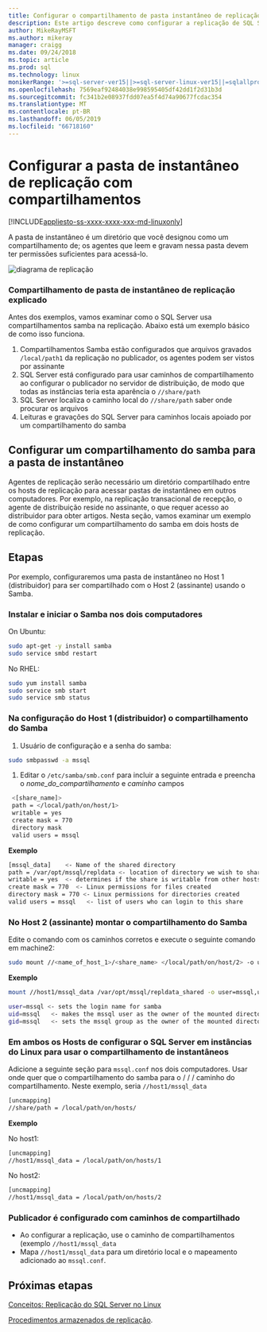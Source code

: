 ```yaml
---
title: Configurar o compartilhamento de pasta instantâneo de replicação do SQL Server no Linux | Microsoft Docs
description: Este artigo descreve como configurar a replicação de SQL Server de compartilhamentos de pasta de instantâneo no Linux.
author: MikeRayMSFT
ms.author: mikeray
manager: craigg
ms.date: 09/24/2018
ms.topic: article
ms.prod: sql
ms.technology: linux
monikerRange: '>=sql-server-ver15||>=sql-server-linux-ver15||=sqlallproducts-allversions'
ms.openlocfilehash: 7569eaf92484038e998595405df42dd1f2d31b3d
ms.sourcegitcommit: fc341b2e08937fdd07ea5f4d74a90677fcdac354
ms.translationtype: MT
ms.contentlocale: pt-BR
ms.lasthandoff: 06/05/2019
ms.locfileid: "66718160"
---
```

# <a name="configure-replication-snapshot-folder-with-shares"></a>Configurar a pasta de instantâneo de replicação com compartilhamentos

[!INCLUDE[appliesto-ss-xxxx-xxxx-xxx-md-linuxonly](../includes/appliesto-ss-xxxx-xxxx-xxx-md-linuxonly.md)]

A pasta de instantâneo é um diretório que você designou como um compartilhamento de; os agentes que leem e gravam nessa pasta devem ter permissões suficientes para acessá-lo.

![diagrama de replicação][1]

### <a name="replication-snapshot-folder-share-explained"></a>Compartilhamento de pasta de instantâneo de replicação explicado

Antes dos exemplos, vamos examinar como o SQL Server usa compartilhamentos samba na replicação. Abaixo está um exemplo básico de como isso funciona.

1. Compartilhamentos Samba estão configurados que arquivos gravados `/local/path1` da replicação no publicador, os agentes podem ser vistos por assinante
2. SQL Server está configurado para usar caminhos de compartilhamento ao configurar o publicador no servidor de distribuição, de modo que todas as instâncias teria esta aparência o `//share/path`
3. SQL Server localiza o caminho local do `//share/path` saber onde procurar os arquivos
4. Leituras e gravações do SQL Server para caminhos locais apoiado por um compartilhamento do samba


## <a name="configure-a-samba-share-for-the-snapshot-folder"></a>Configurar um compartilhamento do samba para a pasta de instantâneo 

Agentes de replicação serão necessário um diretório compartilhado entre os hosts de replicação para acessar pastas de instantâneo em outros computadores. Por exemplo, na replicação transacional de recepção, o agente de distribuição reside no assinante, o que requer acesso ao distribuidor para obter artigos. Nesta seção, vamos examinar um exemplo de como configurar um compartilhamento do samba em dois hosts de replicação.


## <a name="steps"></a>Etapas

Por exemplo, configuraremos uma pasta de instantâneo no Host 1 (distribuidor) para ser compartilhado com o Host 2 (assinante) usando o Samba. 

### <a name="install-and-start-samba-on-both-machines"></a>Instalar e iniciar o Samba nos dois computadores 

On Ubuntu:

```bash
sudo apt-get -y install samba
sudo service smbd restart
```

No RHEL:

```bash
sudo yum install samba
sudo service smb start
sudo service smb status
```

### <a name="on-host-1-distributor-set-up-the-samba-share"></a>Na configuração do Host 1 (distribuidor) o compartilhamento do Samba 

1. Usuário de configuração e a senha do samba:

  ```bash
  sudo smbpasswd -a mssql 
  ```

1. Editar o `/etc/samba/smb.conf` para incluir a seguinte entrada e preencha o *nome_do_compartilhamento* e *caminho* campos
 ```bash
  <[share_name]>
  path = </local/path/on/host/1>
  writable = yes
  create mask = 770
  directory mask 
  valid users = mssql 
  ```

  **Exemplo**

  ```bash
  [mssql_data]    <- Name of the shared directory
  path = /var/opt/mssql/repldata <- location of directory we wish to share
  writable = yes  <- determines if the share is writable from other hosts
  create mask = 770  <- Linux permissions for files created 
  directory mask = 770 <- Linux permissions for directories created
  valid users = mssql   <- list of users who can login to this share
  ```

### <a name="on-host-2-subscriber--mount-the-samba-share"></a>No Host 2 (assinante) montar o compartilhamento do Samba

Edite o comando com os caminhos corretos e execute o seguinte comando em machine2:

  ```bash
  sudo mount //<name_of_host_1>/<share_name> </local/path/on/host/2> -o user=mssql,uid=mssql,gid=mssql
  ```

  **Exemplo**

  ```bash
  mount //host1/mssql_data /var/opt/mssql/repldata_shared -o user=mssql,uid=mssql,gid=mssql

  user=mssql <- sets the login name for samba
  uid=mssql   <- makes the mssql user as the owner of the mounted directory
  gid=mssql   <- sets the mssql group as the owner of the mounted directory
  ```

### <a name="on-both-hosts--configure-sql-server-on-linux-instances-to-use-snapshot-share"></a>Em ambos os Hosts de configurar o SQL Server em instâncias do Linux para usar o compartilhamento de instantâneos

Adicione a seguinte seção para `mssql.conf` nos dois computadores. Usar onde quer que o compartilhamento do samba para o / / / caminho do compartilhamento. Neste exemplo, seria `//host1/mssql_data`

  ```bash
  [uncmapping]
  //share/path = /local/path/on/hosts/
  ```

  **Exemplo**

  No host1:

  ```bash
  [uncmapping]
  //host1/mssql_data = /local/path/on/hosts/1
  ```

  No host2:
  
  ```bash
  [uncmapping]
  //host1/mssql_data = /local/path/on/hosts/2
  ```

### <a name="configuring-publisher-with-shared-paths"></a>Publicador é configurado com caminhos de compartilhado

* Ao configurar a replicação, use o caminho de compartilhamentos (exemplo `//host1/mssql_data`
* Mapa `//host1/mssql_data` para um diretório local e o mapeamento adicionado ao `mssql.conf`.

## <a name="next-steps"></a>Próximas etapas

[Conceitos: Replicação do SQL Server no Linux](sql-server-linux-replication.md)

[Procedimentos armazenados de replicação](../relational-databases/system-stored-procedures/replication-stored-procedures-transact-sql.md).

[1]: ./media/sql-server-linux-replication-snapshot-shares/image1.png
